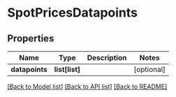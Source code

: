 # SpotPricesDatapoints


## Properties
Name | Type | Description | Notes
------------ | ------------- | ------------- | -------------
**datapoints** | **list[list]** |  | [optional] 

[[Back to Model list]](../README.md#documentation-for-models) [[Back to API list]](../README.md#documentation-for-api-endpoints) [[Back to README]](../README.md)


